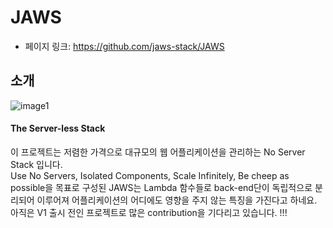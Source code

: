 # JAWS

- 페이지 링크: https://github.com/jaws-stack/JAWS

## 소개
![image1](https://camo.githubusercontent.com/0f9a88f0b1a2ff2b5344a7726cb60d1f55ec9cd2/68747470733a2f2f73657276616e742d6173736574732e73332e616d617a6f6e6177732e636f6d2f696d672f6a6177735f6c6f676f5f76312e706e67)

#### The Server-less Stack
이 프로젝트는 저렴한 가격으로 대규모의 웹 어플리케이션을 관리하는 No Server Stack 입니다.</BR>
Use No Servers, Isolated Components, Scale Infinitely, Be cheep as possible을 목표로 구성된 JAWS는
Lambda 함수들로 back-end단이 독립적으로 분리되어 이루어져 어플리케이션의 어디에도 영향을 주지 않는 특징을 가진다고 하네요.</BR>
아직은 V1 출시 전인 프로젝트로 많은 contribution을 기다리고 있습니다. !!!
